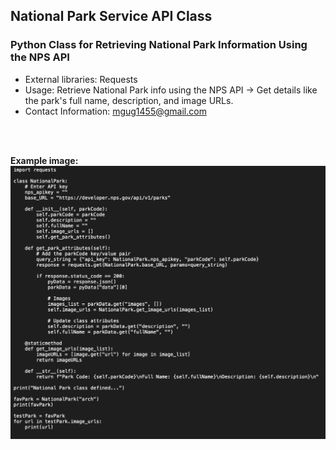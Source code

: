 ## National Park Service API Class 

### Python Class for Retrieving National Park Information Using the NPS API

- External libraries: Requests
- Usage: Retrieve National Park info using the NPS API -> Get details like the park's full name, description, and image URLs.
- Contact Information: [mgug1455@gmail.com](mailto:mgug1455@gmail.com)
<br>
<br>

**Example image:**
![NPS API Request Class Example Screen](/assets/NPS-Screen.png)
